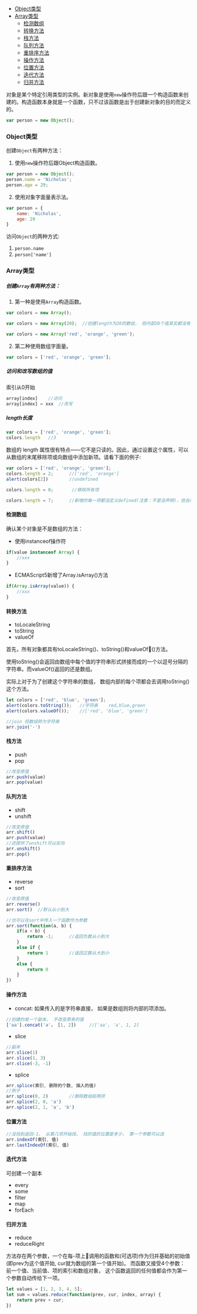 - [Object类型](#object类型)
- [Array类型](#array类型)
    - [检测数组](#检测数组)
    - [转换方法](#转换方法)
    - [栈方法](#栈方法)
    - [队列方法](#队列方法)
    - [重排序方法](#重排序方法)
    - [操作方法](#操作方法)
    - [位置方法](#位置方法)
    - [迭代方法](#迭代方法)
    - [归并方法](#归并方法)


对象是某个特定引用类型的实例。新对象是使用`new`操作符后跟一个构造函数来创建的。构造函数本身就是一个函数，只不过该函数是出于创建新对象的目的而定义的。

```js
var person = new Object();
```

### Object类型
创建`Object`有两种方法：

1. 使用`new`操作符后跟Object构造函数。

```js
var person = new Object();
person.name = 'Nicholas';
person.age = 29;
```

2. 使用对象字面量表示法。

```js
var person = {
    name: 'Nicholas',
    age: 29
}
```

访问`Object`的两种方式:
1. `person.name`
2. `person['name']`

### Array类型
##### 创建`Array`有两种方法：
1. 第一种是使用`Array`构造函数。
```js
var colors = new Array();

var colors = new Array(20);  //创建length为20的数组， 但内部20个值其实都没有， 但取取值是undefined， 和[undefined···20个]是不一样的

var colors = new Array('red', 'orange', 'green');
```
2. 第二种使用数组字面量。
```js
var colors = ['red', 'orange', 'green'];
```

##### 访问和改写数组的值
索引从0开始

```js
array[index]    //访问
array[index] = xxx  //改写
```

##### length长度
```js
var colors = ['red', 'orange', 'green'];
colors.length   //3
```
数组的 length 属性很有特点——它不是只读的。因此，通过设置这个属性，可以从数组的末尾移除项或向数组中添加新项。请看下面的例子:
```js
var colors = ['red', 'orange', 'green'];
colors.length = 2;      //['red', 'orange']
alert(colors[2])        //undefined

colors.length = 0;       //移除所有项  

colors.length = 7;      //新增的每一项都没定义defined(注意：不是没声明)，但去取得话是undefined
```

#### 检测数组
确认某个对象是不是数组的方法：
- 使用instanceof操作符
```js
if(value instanceof Array) {
    //xxx
}
```
- ECMAScript5新增了Array.isArray()方法
```js
if(Array.isArray(value)) {
    //xxx
}
```
#### 转换方法
- toLocaleString
- toString
- valueOf

首先，所有对象都具有toLocaleString()、toString()和valueOf()方法。

使用toString()会返回由数组中每个值的字符串形式拼接而成的一个以逗号分隔的字符串。而valueOf()返回的还是数组。

实际上对于为了创建这个字符串的数组， 数组内部的每个项都会去调用toString()这个方法。
```js
let colors = ['red', 'blue', 'green'];
alert(colors.toString());   //字符串    red,blue,green
alert(colors.valueOf());    //['red', 'blue', 'green']
```

```js
//join 将数组转为字符串
arr.join('-')
```

#### 栈方法
- push
- pop
```js
//改变原值
arr.push(value)
arr.pop(value)
```

#### 队列方法
- shift
- unshift
```js
//改变原值
arr.shift()
arr.push(value)
//还提供了unshift可以反向
arr.unshift()
arr.pop()
```

#### 重排序方法
- reverse
- sort
```js
//改变原值
arr.reverse()
arr.sort()  //默认从小到大

//也可以在sort中传入一个函数作为参数
arr.sort(function(a, b) {
    if(a < b) {
        return -1;      //返回负数从小到大
    }
    else if {
        return 1        //返回正数从大到小
    }
    else {
        return 0
    }
})
```

#### 操作方法
- concat: 如果传入的是字符串直接， 如果是数组则将内部的项添加。
```js
//创建的是一个副本， 不改变原来的值
['aa'].concat('a'， [1, 2])     //['aa', 'a', 1, 2]
```
- slice
```js
//副本
arr.slice(1)
arr.slice(1, 3)
arr.slice(-3, -1)
```
- splice
```js
arr.splice(索引, 删除的个数, 插入的值)
//例子
arr.splice(0, 2)        //删除数组前两项
arr.splice(2, 0, 'a')
arr.splice(2, 1, 'a', 'b')
```
#### 位置方法
```js
//没找到返回-1， 从第几项开始找， 找的值的位置是多少， 第一个参数可以选
arr.indexOf(索引, 值)
arr.lastIndexOf(索引, 值)
```

#### 迭代方法
可创建一个副本
- every
- some
- filter
- map
- forEach

#### 归并方法
- reduce
- reduceRight

方法存在两个参数，一个在每-项上调用的函数和(可选项)作为归并基础的初始值(即prev为这个值开始, cur就为数组的第一个值开始)。
而函数又接受4个参数： 前一个值、当前值、项的索引和数组对象， 这个函数返回的任何值都会作为第一个参数自动传给下一项。
```js
let values = [1, 2, 3, 4, 5];
let sum = values.reduce(function(prev, cur, index, array) {
    return prev + cur;
})
```